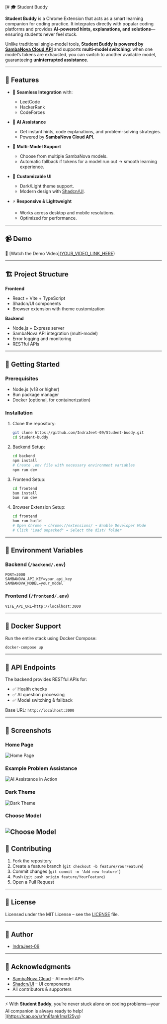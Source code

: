[# 🎓 Student Buddy  

**Student Buddy** is a Chrome Extension that acts as a smart learning companion for coding practice. It integrates directly with popular coding platforms and provides **AI-powered hints, explanations, and solutions**—ensuring students never feel stuck.  

Unlike traditional single-model tools, **Student Buddy is powered by [SambaNova Cloud API](https://cloud.sambanova.ai/)** and supports **multi-model switching**: when one model’s tokens are exhausted, you can switch to another available model, guaranteeing **uninterrupted assistance**.  

---

## 🌟 Features  

- 🔗 **Seamless Integration** with:  
  - LeetCode  
  - HackerRank  
  - CodeForces  

- 🤖 **AI Assistance**  
  - Get instant hints, code explanations, and problem-solving strategies.  
  - Powered by **SambaNova Cloud API**.  

- 🔄 **Multi-Model Support**  
  - Choose from multiple SambaNova models.  
  - Automatic fallback if tokens for a model run out → smooth learning experience.  

- 🎨 **Customizable UI**  
  - Dark/Light theme support.  
  - Modern design with [Shadcn/UI](https://ui.shadcn.com/).  

- ⚡ **Responsive & Lightweight**  
  - Works across desktop and mobile resolutions.  
  - Optimized for performance.  

---

## 📹 Demo  

🎥 [Watch the Demo Video][(YOUR_VIDEO_LINK_HERE](https://cap.so/s/fm6fank1ma125yx))  

---

## 🏗️ Project Structure  

**Frontend**  
- React + Vite + TypeScript  
- Shadcn/UI components  
- Browser extension with theme customization  

**Backend**  
- Node.js + Express server  
- SambaNova API integration (multi-model)  
- Error logging and monitoring  
- RESTful APIs  

---

## 🚀 Getting Started  

### Prerequisites  
- Node.js (v18 or higher)  
- Bun package manager  
- Docker (optional, for containerization)  

### Installation  

1. Clone the repository:  
   ```bash
   git clone https://github.com/IndraJeet-09/Student-buddy.git
   cd Student-buddy
   ```

2. Backend Setup:  
   ```bash
   cd backend
   npm install
   # Create .env file with necessary environment variables
   npm run dev
   ```

3. Frontend Setup:  
   ```bash
   cd frontend
   bun install
   bun run dev
   ```

4. Browser Extension Setup:  
   ```bash
   cd frontend
   bun run build
   # Open Chrome → chrome://extensions/ → Enable Developer Mode
   # Click "Load unpacked" → Select the dist/ folder
   ```

---

## 🔧 Environment Variables  

### Backend (`/backend/.env`)  
```env
PORT=3000
SAMBANOVA_API_KEY=your_api_key
SAMBANOVA_MODEL=your_model
```

### Frontend (`/frontend/.env`)  
```env
VITE_API_URL=http://localhost:3000
```

---

## 🐳 Docker Support  

Run the entire stack using Docker Compose:  

```bash
docker-compose up
```

---

## 📝 API Endpoints  

The backend provides RESTful APIs for:  
- ✅ Health checks  
- ✅ AI question processing  
- ✅ Model switching & fallback  

Base URL: `http://localhost:3000`  

---
  
## 📸 Screenshots

### Home Page
![Home Page](assets/home.png)

### Example Problem Assistance
![AI Assistance in Action](assets/ai-assist.png)

### Dark Theme
![Dark Theme](assets/dark-mode.png)

### Choose Model
![Choose Model](assets/models.png)
---

## 🤝 Contributing  

1. Fork the repository  
2. Create a feature branch (`git checkout -b feature/YourFeature`)  
3. Commit changes (`git commit -m 'Add new feature'`)  
4. Push (`git push origin feature/YourFeature`)  
5. Open a Pull Request  

---

## 📜 License  

Licensed under the MIT License – see the [LICENSE](LICENSE) file.  

---

## 👥 Author  

- [IndraJeet-09](https://github.com/IndraJeet-09)  

---

## 🙏 Acknowledgments  

- [SambaNova Cloud](https://cloud.sambanova.ai/) – AI model APIs  
- [Shadcn/UI](https://ui.shadcn.com/) – UI components  
- All contributors & supporters  

---

⚡ With **Student Buddy**, you’re never stuck alone on coding problems—your AI companion is always ready to help!  
](https://cap.so/s/fm6fank1ma125yx)
